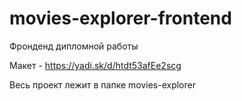 # movies-explorer-frontend

Фронденд дипломной работы

Макет - https://yadi.sk/d/htdt53afEe2scg

Весь проект лежит в папке movies-explorer
